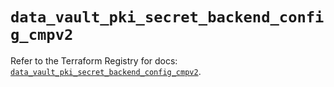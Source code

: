 # `data_vault_pki_secret_backend_config_cmpv2`

Refer to the Terraform Registry for docs: [`data_vault_pki_secret_backend_config_cmpv2`](https://registry.terraform.io/providers/hashicorp/vault/4.8.0/docs/data-sources/pki_secret_backend_config_cmpv2).
